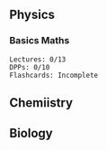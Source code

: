 ## Physics
### Basics Maths
```
Lectures: 0/13
DPPs: 0/10
Flashcards: Incomplete
```
## Chemiistry
## Biology
